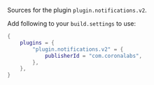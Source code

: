 Sources for the plugin `plugin.notifications.v2`.

Add following to your `build.settings` to use:
```lua
{
    plugins = {
        "plugin.notifications.v2" = {
            publisherId = "com.coronalabs",
        },
    },
}
```
